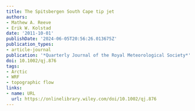 ```yaml
---
title: The Spitsbergen South Cape tip jet
authors:
- Mathew A. Reeve
- Erik W. Kolstad
date: '2011-10-01'
publishDate: '2024-06-05T20:56:26.013675Z'
publication_types:
- article-journal
publication: '*Quarterly Journal of the Royal Meteorological Society*'
doi: 10.1002/qj.876
tags:
- Arctic
- WRF
- topographic flow
links:
- name: URL
  url: https://onlinelibrary.wiley.com/doi/10.1002/qj.876
---
```

